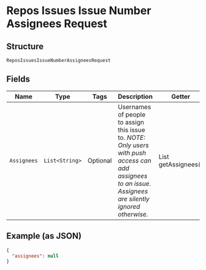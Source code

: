 
# Repos Issues Issue Number Assignees Request

## Structure

`ReposIssuesIssueNumberAssigneesRequest`

## Fields

| Name | Type | Tags | Description | Getter | Setter |
|  --- | --- | --- | --- | --- | --- |
| `Assignees` | `List<String>` | Optional | Usernames of people to assign this issue to. _NOTE: Only users with push access can add assignees to an issue. Assignees are silently ignored otherwise._ | List<String> getAssignees() | setAssignees(List<String> assignees) |

## Example (as JSON)

```json
{
  "assignees": null
}
```

